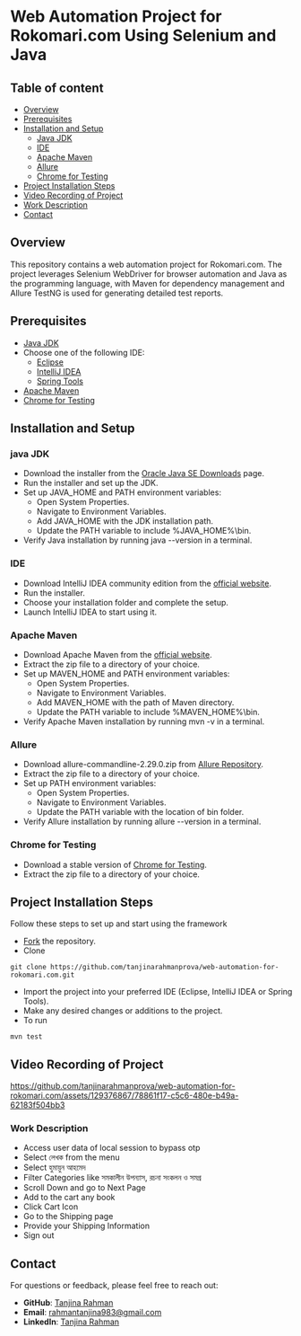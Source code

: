 
# Web Automation Project for Rokomari.com Using Selenium and Java


## Table of content
- [Overview](#overview)
- [Prerequisites](#prerequisites)
- [Installation and Setup](#installation-and-setup)
    - [Java JDK](#java-jdk)
    - [IDE](#ide)
    - [Apache Maven](#apache-maven)
    - [Allure](#allure)
    - [Chrome for Testing](#chrome-for-testing)
- [Project Installation Steps](#project-installation-steps)
- [Video Recording of Project](#video-recording-of-project)
- [Work Description](#work-description)
- [Contact](#contact)

## Overview
This repository contains a web automation project for Rokomari.com. The project leverages Selenium WebDriver for browser automation and Java as the programming language, with Maven for dependency management and Allure TestNG is used for generating detailed test reports.

## Prerequisites
- [Java JDK](https://www.oracle.com/java/technologies/javase/jdk11-archive-downloads.html)
- Choose one of the following IDE:
    - [Eclipse](https://www.eclipse.org/downloads/packages/release/2024-03/r/eclipse-ide-java-developers)
    - [IntelliJ IDEA](https://www.jetbrains.com/idea/download/)
    - [Spring Tools](https://spring.io/tools)
- [Apache Maven](https://maven.apache.org/download.cgi)
- [Chrome for Testing](https://googlechromelabs.github.io/chrome-for-testing/)

## Installation and Setup
### java JDK
- Download the installer from the [Oracle Java SE Downloads](https://www.oracle.com/java/technologies/javase/jdk11-archive-downloads.html) page.
- Run the installer and set up the JDK.
- Set up JAVA_HOME and PATH environment variables:
    - Open System Properties.
    - Navigate to Environment Variables.
    - Add JAVA_HOME with the JDK installation path.
    - Update the PATH variable to include %JAVA_HOME%\bin.
- Verify Java installation by running java --version in a terminal.
### IDE
- Download IntelliJ IDEA community edition from the [official website](https://www.jetbrains.com/idea/download/).
- Run the installer.
- Choose your installation folder and complete the setup.
- Launch IntelliJ IDEA to start using it.
### Apache Maven
- Download Apache Maven from the [official website](https://maven.apache.org/download.cgi).
- Extract the zip file to a directory of your choice.
- Set up MAVEN_HOME and PATH environment variables:
    - Open System Properties.
    - Navigate to Environment Variables.
    - Add MAVEN_HOME with the path of Maven directory.
    - Update the PATH variable to include %MAVEN_HOME%\bin.
- Verify Apache Maven installation by running mvn -v in a terminal.
### Allure
- Download allure-commandline-2.29.0.zip from [Allure Repository](https://repo.maven.apache.org/maven2/io/qameta/allure/allure-commandline/2.29.0/).
- Extract the zip file to a directory of your choice.
- Set up PATH environment variables:
    - Open System Properties.
    - Navigate to Environment Variables.
    - Update the PATH variable with the location of bin folder.
- Verify Allure installation by running allure --version in a terminal.
### Chrome for Testing
- Download a stable version of [Chrome for Testing](https://googlechromelabs.github.io/chrome-for-testing/).
- Extract the zip file to a directory of your choice.

## Project Installation Steps
Follow these steps to set up and start using the framework

- [Fork](https://github.com/tanjinarahmanprova/web-automation-for-rokomari.com.git) the repository.
- Clone
```
git clone https://github.com/tanjinarahmanprova/web-automation-for-rokomari.com.git
```
- Import the project into your preferred IDE (Eclipse, IntelliJ IDEA or Spring Tools).
- Make any desired changes or additions to the project.
- To run 
```
mvn test
```

## Video Recording of Project
https://github.com/tanjinarahmanprova/web-automation-for-rokomari.com/assets/129376867/78861f17-c5c6-480e-b49a-62183f504bb3


### Work Description

- Access user data of local session to bypass otp
-  Select লেখক from the menu
- Select হুমায়ুন আহমেদ
- Filter  Categories like সমকালীন উপন্যাস, রচনা সংকলন ও সমগ্র
- Scroll Down and go to Next Page
- Add to the cart any book
- Click Cart Icon
- Go to the Shipping page
- Provide your Shipping Information
- Sign out



## Contact
For questions or feedback, please feel free to reach out:
- **GitHub**: [Tanjina Rahman](https://github.com/tanjinarahmanprova)
- **Email**: [rahmantanjina983@gmail.com](mailto:rahmantanjina983@gmail.com)
- **LinkedIn**: [Tanjina Rahman](https://www.linkedin.com/in/tanjina-rahman-a53662191/)


